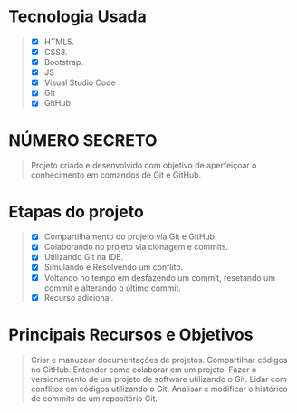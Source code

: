 # Tecnologia Usada
> - [x] HTML5.
> - [x] CSS3.
> - [x] Bootstrap.
> - [x] JS
> - [x] Visual Studio Code
> - [x] Git
> - [x] GitHub

# NÚMERO SECRETO
> Projeto criado e desenvolvido com objetivo de aperfeiçoar o conhecimento em comandos de Git e GitHub.

# Etapas do projeto
> - [X] Compartilhamento do projeto via Git e GitHub.
> - [X] Colaborando no projeto via clonagem e commits.
> - [X] Utilizando Git na IDE.
> - [x] Simulando e Resolvendo um conflito.
> - [X] Voltando no tempo em desfazendo um commit, resetando um commit e alterando o último commit.
> - [X] Recurso adicionai.

# Principais Recursos e Objetivos

> Criar e manuzear documentações de projetos.
> Compartilhar códigos no GitHub.
> Entender como colaborar em um projeto.
> Fazer o versionamento de um projeto de software utilizando o Git.
> Lidar com conflitos em códigos utilizando o Git.
> Analisar e modificar o histórico de commits de um repositório Git.
